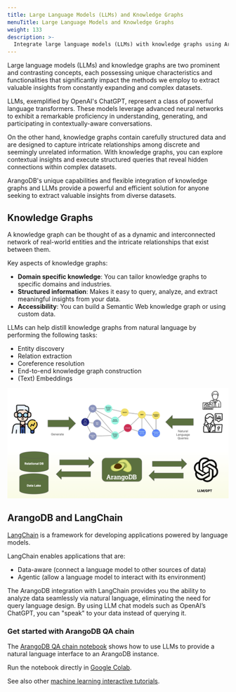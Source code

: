 ```yaml
---
title: Large Language Models (LLMs) and Knowledge Graphs
menuTitle: Large Language Models and Knowledge Graphs
weight: 133
description: >-
  Integrate large language models (LLMs) with knowledge graphs using ArangoDB
---
```

Large language models (LLMs) and knowledge graphs are two prominent and
contrasting concepts, each possessing unique characteristics and functionalities
that significantly impact the methods we employ to extract valuable insights from
constantly expanding and complex datasets.

LLMs, exemplified by OpenAI's ChatGPT, represent a class of powerful language
transformers. These models leverage advanced neural networks to exhibit a
remarkable proficiency in understanding, generating, and participating in
contextually-aware conversations.

On the other hand, knowledge graphs contain carefully structured data and are
designed to capture intricate relationships among discrete and seemingly
unrelated information. With knowledge graphs, you can explore contextual
insights and execute structured queries that reveal hidden connections within
complex datasets. 

ArangoDB's unique capabilities and flexible integration of knowledge graphs and
LLMs provide a powerful and efficient solution for anyone seeking to extract
valuable insights from diverse datasets.

## Knowledge Graphs

A knowledge graph can be thought of as a dynamic and interconnected network of
real-world entities and the intricate relationships that exist between them.

Key aspects of knowledge graphs:
- **Domain specific knowledge**: You can tailor knowledge graphs to specific
  domains and industries.
- **Structured information**: Makes it easy to query, analyze, and extract
  meaningful insights from your data.
- **Accessibility**: You can build a Semantic Web knowledge graph or using
  custom data.

LLMs can help distill knowledge graphs from natural language by performing
the following tasks:
- Entity discovery
- Relation extraction
- Coreference resolution
- End-to-end knowledge graph construction
- (Text) Embeddings

![ArangoDB Knowledge Graphs and LLMs](../../../images/ArangoDB-knowledge-graphs-meets-llms.png)

## ArangoDB and LangChain

[LangChain](https://www.langchain.com/) is a framework for developing applications
powered by language models.

LangChain enables applications that are:
- Data-aware (connect a language model to other sources of data)
- Agentic (allow a language model to interact with its environment)

The ArangoDB integration with LangChain provides you the ability to analyze
data seamlessly via natural language, eliminating the need for query language
design. By using LLM chat models such as OpenAI’s ChatGPT, you can "speak" to
your data instead of querying it.

### Get started with ArangoDB QA chain

The [ArangoDB QA chain notebook](https://langchain-langchain.vercel.app/docs/integrations/providers/arangodb/)
shows how to use LLMs to provide a natural language interface to an ArangoDB
instance.

Run the notebook directly in [Google Colab](https://colab.research.google.com/github/arangodb/interactive_tutorials/blob/master/notebooks/Langchain.ipynb).

See also other [machine learning interactive tutorials](https://github.com/arangodb/interactive_tutorials#machine-learning).